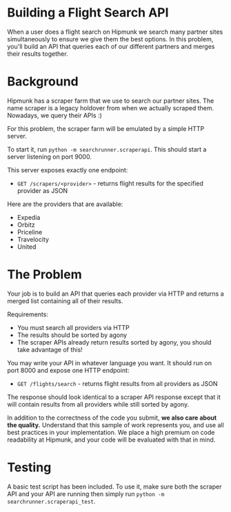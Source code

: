 # Building a Flight Search API

When a user does a flight search on Hipmunk we search many partner sites simultaneously to ensure we give them the best options. In this problem, you'll build an API that queries each of our different partners and merges their results together.

# Background

Hipmunk has a scraper farm that we use to search our partner sites. The name scraper is a legacy holdover from when we actually scraped them. Nowadays, we query their APIs :)

For this problem, the scraper farm will be emulated by a simple HTTP server.

To start it, run `python -m searchrunner.scraperapi`. This should start a server listening on port 9000.

This server exposes exactly one endpoint:

- `GET /scrapers/<provider>` - returns flight results for the specified provider as JSON

Here are the providers that are available:

- Expedia
- Orbitz
- Priceline
- Travelocity
- United

# The Problem

Your job is to build an API that queries each provider via HTTP and returns a merged list containing all of their results.

Requirements:
- You must search all providers via HTTP
- The results should be sorted by agony
- The scraper APIs already return results sorted by agony, you should take advantage of this!

You may write your API in whatever language you want. It should run on port 8000 and expose one HTTP endpoint:

- `GET /flights/search` - returns flight results from all providers as JSON

The response should look identical to a scraper API response except that it will contain results from all providers while still sorted by agony.

In addition to the correctness of the code you submit, **we also care about the quality.** Understand that this sample of work represents you, and use all best practices in your implementation. We place a high premium on code readability at Hipmunk, and your code will be evaluated with that in mind.

# Testing

A basic test script has been included. To use it, make sure both the scraper API and your API are running then simply run `python -m searchrunner.scraperapi_test`.
